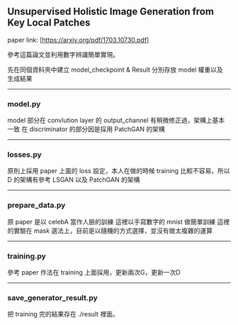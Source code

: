 ## Unsupervised Holistic Image Generation from Key Local Patches
paper link: [https://arxiv.org/pdf/1703.10730.pdf]

參考這篇論文並利用數字辨識簡單實現。

先在同個資料夾中建立 model_checkpoint & Result
分別存放 model 權重以及 生成結果

---
### model.py 
model 部分在 convlution layer 的 output_channel 有稍微修正過，架構上基本一致
在 discriminator 的部分因是採用 PatchGAN 的架構

---
### losses.py 
原則上採用 paper 上面的 loss 設定，本人在做的時候 training 比較不容易，所以 D 的架構有參考 LSGAN 以及 PatchGAN 的架構

---
### prepare_data.py 
原 paper 是以 celebA 當作人臉的訓練
這裡以手寫數字的 mnist 做簡單訓練
這裡的實驗在 mask 選法上，目前是以隨機的方式選擇，並沒有做太複雜的運算


---
### training.py 
參考 paper 作法在 training 上面採用，更新兩次G，更新一次D

---
### save_generator_result.py
把 training 完的結果存在 ./result 裡面。

